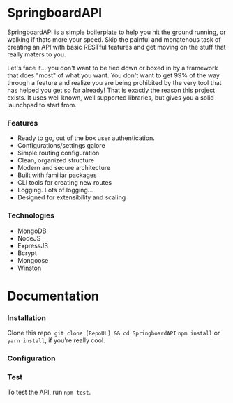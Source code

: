 # SpringboardAPI

SpringboardAPI is a simple boilerplate to help you hit the ground running, or walking if thats more your speed. Skip the painful and monatenous task of creating an API with basic RESTful features and get moving on the stuff that really maters to you.

Let's face it... you don't want to be tied down or boxed in by a framework that does "most" of what you want. You don't want to get 99% of the way through a feature and realize you are being prohibited by the very tool that has helped you get so far already! That is exactly the reason this project exists. It uses well known, well supported libraries, but gives you a solid launchpad to start from.

### Features
* Ready to go, out of the box user authentication.
* Configurations/settings galore
* Simple routing configuration
* Clean, organized structure
* Modern and secure architecture
* Built with familiar packages
* CLI tools for creating new routes
* Logging. Lots of logging...
* Designed for extensibility and scaling

### Technologies
* MongoDB
* NodeJS
* ExpressJS
* Bcrypt
* Mongoose
* Winston

# Documentation
### Installation
Clone this repo.
`git clone [RepoUL] && cd SpringboardAPI`
`npm install` or `yarn install`, if you're really cool.

### Configuration


### Test
To test the API, run `npm test`. 